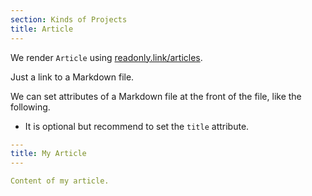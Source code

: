 ```yaml
---
section: Kinds of Projects
title: Article
---
```


We render `Article` using [readonly.link/articles](https://readonly.link/articles).

Just a link to a Markdown file.

We can set attributes of a Markdown file at the front of the file,
like the following.

- It is optional but recommend to set the `title` attribute.

``` yaml
---
title: My Article
---

Content of my article.
```

